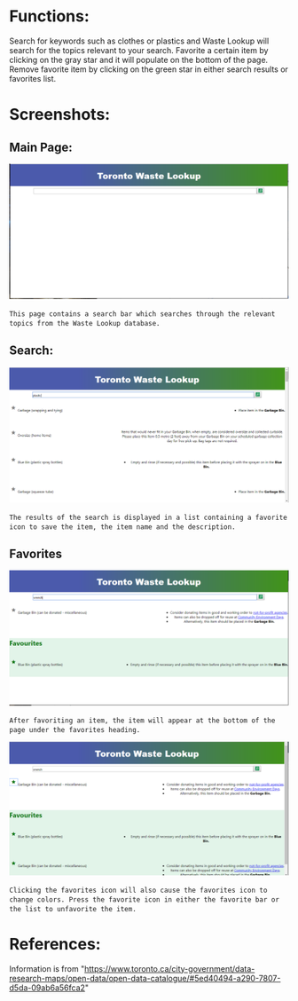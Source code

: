 # Functions:

Search for keywords such as clothes or plastics and Waste Lookup will search for the topics relevant to your search.
Favorite a certain item by clicking on the gray star and it will populate on the bottom of the page.
Remove favorite item by clicking on the green star in either search results or favorites list.

# Screenshots:

## Main Page:

![Main_Page](./screenshots/Main_Page.PNG)

`This page contains a search bar which searches through the relevant topics from the Waste Lookup database.`

## Search:

![Search](./screenshots/Search.PNG)

`The results of the search is displayed in a list containing a favorite icon to save the item, the item name and the description.`

## Favorites

![Favorites](./screenshots/Favorites.PNG)

`After favoriting an item, the item will appear at the bottom of the page under the favorites heading.`

![Favorites1](./screenshots/Favorites1.PNG)

`Clicking the favorites icon will also cause the favorites icon to change colors. Press the favorite icon in either the favorite bar or the list to unfavorite the item.`

# References:

Information is from "https://www.toronto.ca/city-government/data-research-maps/open-data/open-data-catalogue/#5ed40494-a290-7807-d5da-09ab6a56fca2"
